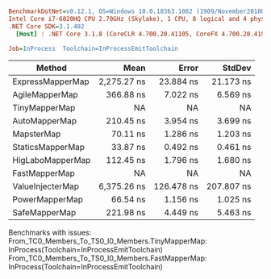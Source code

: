 ``` ini

BenchmarkDotNet=v0.12.1, OS=Windows 10.0.18363.1082 (1909/November2018Update/19H2)
Intel Core i7-6820HQ CPU 2.70GHz (Skylake), 1 CPU, 8 logical and 4 physical cores
.NET Core SDK=3.1.402
  [Host] : .NET Core 3.1.8 (CoreCLR 4.700.20.41105, CoreFX 4.700.20.41903), X64 RyuJIT

Job=InProcess  Toolchain=InProcessEmitToolchain  

```
|           Method |        Mean |      Error |     StdDev |
|----------------- |------------:|-----------:|-----------:|
| ExpressMapperMap | 2,275.27 ns |  23.884 ns |  21.173 ns |
|   AgileMapperMap |   366.88 ns |   7.022 ns |   6.569 ns |
|    TinyMapperMap |          NA |         NA |         NA |
|    AutoMapperMap |   210.45 ns |   3.954 ns |   3.699 ns |
|       MapsterMap |    70.11 ns |   1.286 ns |   1.203 ns |
|     StaticsMapperMap |    33.87 ns |   0.492 ns |   0.461 ns |
| HigLaboMapperMap |   112.45 ns |   1.796 ns |   1.680 ns |
|    FastMapperMap |          NA |         NA |         NA |
| ValueInjecterMap | 6,375.26 ns | 126.478 ns | 207.807 ns |
|   PowerMapperMap |    66.54 ns |   1.156 ns |   1.025 ns |
|    SafeMapperMap |   221.98 ns |   4.449 ns |   5.463 ns |

Benchmarks with issues:
  From_TC0_Members_To_TS0_I0_Members.TinyMapperMap: InProcess(Toolchain=InProcessEmitToolchain)
  From_TC0_Members_To_TS0_I0_Members.FastMapperMap: InProcess(Toolchain=InProcessEmitToolchain)
